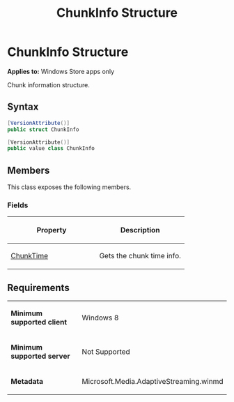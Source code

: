 ﻿---
title: ChunkInfo Structure
TOCTitle: ChunkInfo Structure
ms:assetid: 8b252b79-f443-44ed-a426-04005697d5f4
ms:mtpsurl: https://msdn.microsoft.com/en-us/library/JJ822772(v=VS.90)
ms:contentKeyID: 50079527
ms.date: 11/19/2012
mtps_version: v=VS.90
dev_langs:
- csharp
- c++
---

# ChunkInfo Structure

**Applies to:** Windows Store apps only

Chunk information structure.

## Syntax

``` csharp
[VersionAttribute()]
public struct ChunkInfo
```

``` c++
[VersionAttribute()]
public value class ChunkInfo
```

## Members

This class exposes the following members.

### Fields

<table>
<colgroup>
<col style="width: 50%" />
<col style="width: 50%" />
</colgroup>
<thead>
<tr class="header">
<th><p>Property</p></th>
<th><p>Description</p></th>
</tr>
</thead>
<tbody>
<tr class="odd">
<td><p><a href="chunktime-field.md">ChunkTime</a></p></td>
<td><p>Gets the chunk time info.</p></td>
</tr>
</tbody>
</table>


## Requirements

<table>
<colgroup>
<col style="width: 50%" />
<col style="width: 50%" />
</colgroup>
<tbody>
<tr class="odd">
<td><p><strong>Minimum supported client</strong></p></td>
<td><p>Windows 8</p></td>
</tr>
<tr class="even">
<td><p><strong>Minimum supported server</strong></p></td>
<td><p>Not Supported</p></td>
</tr>
<tr class="odd">
<td><p><strong>Metadata</strong></p></td>
<td><p>Microsoft.Media.AdaptiveStreaming.winmd</p></td>
</tr>
</tbody>
</table>


